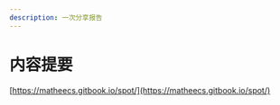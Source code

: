 ```yaml
---
description: 一次分享报告
---
```


# 内容提要

[https://matheecs.gitbook.io/spot/](https://matheecs.gitbook.io/spot/)

